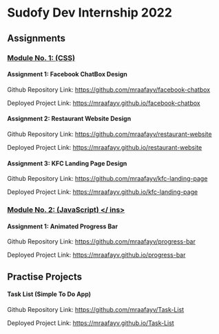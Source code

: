 # Sudofy Dev Internship 2022

## Assignments

### <ins> Module No. 1: (CSS) </ins>

#### Assignment 1: Facebook ChatBox Design

Github Repository Link: https://github.com/mraafayv/facebook-chatbox

Deployed Project Link: https://mraafayv.github.io/facebook-chatbox



#### Assignment 2: Restaurant Website Design

Github Repository Link: https://github.com/mraafayv/restaurant-website

Deployed Project Link: https://mraafayv.github.io/restaurant-website



#### Assignment 3: KFC Landing Page Design

Github Repository Link: https://github.com/mraafayv/kfc-landing-page

Deployed Project Link: https://mraafayv.github.io/kfc-landing-page



### <ins> Module No. 2: (JavaScript) </ ins>

#### Assignment 1: Animated Progress Bar

Github Repository Link: https://github.com/mraafayv/progress-bar

Deployed Project Link: https://mraafayv.github.io/progress-bar


##

## Practise Projects

#### Task List (Simple To Do App)

Github Repository Link: https://github.com/mraafayv/Task-List

Deployed Project Link: https://mraafayv.github.io/Task-List
